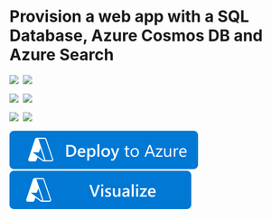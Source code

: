 # Provision a web app with a SQL Database, Azure Cosmos DB and Azure Search

<IMG SRC="https://azurequickstartsservice.blob.core.windows.net/badges/301-web-app-sql-docdb-search/PublicLastTestDate.svg" />&nbsp;
<IMG SRC="https://azurequickstartsservice.blob.core.windows.net/badges/301-web-app-sql-docdb-search/PublicDeployment.svg" />&nbsp;

<IMG SRC="https://azurequickstartsservice.blob.core.windows.net/badges/301-web-app-sql-docdb-search/FairfaxLastTestDate.svg" />&nbsp;
<IMG SRC="https://azurequickstartsservice.blob.core.windows.net/badges/301-web-app-sql-docdb-search/FairfaxDeployment.svg" />&nbsp;

<IMG SRC="https://azurequickstartsservice.blob.core.windows.net/badges/301-web-app-sql-docdb-search/BestPracticeResult.svg" />&nbsp;
<IMG SRC="https://azurequickstartsservice.blob.core.windows.net/badges/301-web-app-sql-docdb-search/CredScanResult.svg" />&nbsp;


<a href="https://portal.azure.com/#create/Microsoft.Template/uri/https%3A%2F%2Fraw.githubusercontent.com%2FAzure%2Fazure-quickstart-templates%2Fmaster%2F301-web-app-sql-docdb-search%2Fazuredeploy.json" target="_blank">
    <img src="https://raw.githubusercontent.com/Azure/azure-quickstart-templates/master/1-CONTRIBUTION-GUIDE/images/deploytoazure.svg"/>
</a>
<a href="http://armviz.io/#/?load=https%3A%2F%2Fraw.githubusercontent.com%2FAzure%2Fazure-quickstart-templates%2Fmaster%2F301-web-app-sql-docdb-search%2Fazuredeploy.json" target="_blank">
    <img src="https://raw.githubusercontent.com/Azure/azure-quickstart-templates/master/1-CONTRIBUTION-GUIDE/images/visualizebutton.svg"/>
</a>

